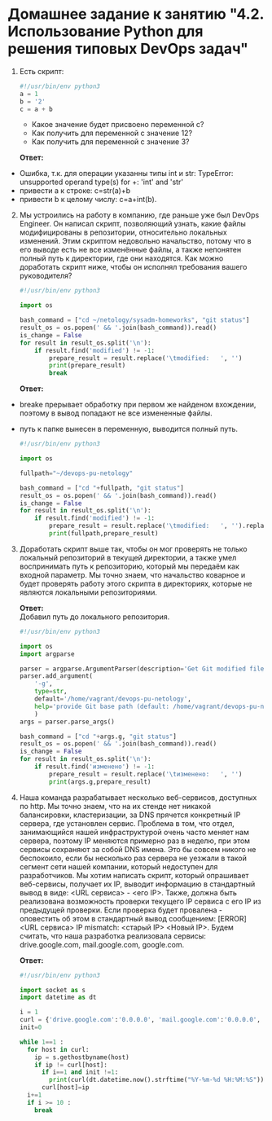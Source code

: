 # Домашнее задание к занятию "4.2. Использование Python для решения типовых DevOps задач"

1. Есть скрипт:
	```python
    #!/usr/bin/env python3
	a = 1
	b = '2'
	c = a + b
	```
	* Какое значение будет присвоено переменной c?
	* Как получить для переменной c значение 12?
	* Как получить для переменной c значение 3?  

    **Ответ:**  

  * Ошибка, т.к. для операции указанны типы int и str: TypeError: unsupported operand type(s) for +: 'int' and 'str'
  * привести a к строке: c=str(a)+b
  * привести b к целому числу: c=a+int(b).

2. Мы устроились на работу в компанию, где раньше уже был DevOps Engineer. Он написал скрипт, позволяющий узнать, какие файлы модифицированы в репозитории, относительно локальных изменений. Этим скриптом недовольно начальство, потому что в его выводе есть не все изменённые файлы, а также непонятен полный путь к директории, где они находятся. Как можно доработать скрипт ниже, чтобы он исполнял требования вашего руководителя?

	```python
    #!/usr/bin/env python3

    import os

	bash_command = ["cd ~/netology/sysadm-homeworks", "git status"]
	result_os = os.popen(' && '.join(bash_command)).read()
    is_change = False
	for result in result_os.split('\n'):
        if result.find('modified') != -1:
            prepare_result = result.replace('\tmodified:   ', '')
            print(prepare_result)
            break

	```

    **Ответ:**  
  * breake прерывает обработку при первом же найденом вхождении, поэтому в вывод попадают не все измененные файлы.  
  * путь к папке вынесен в переменную, выводится полный путь.  

	```python
	#!/usr/bin/env python3

    import os

    fullpath="~/devops-pu-netology"

    bash_command = ["cd "+fullpath, "git status"]
    result_os = os.popen(' && '.join(bash_command)).read()
    is_change = False
    for result in result_os.split('\n'):
        if result.find('modified') != -1:
            prepare_result = result.replace('\tmodified:   ', '').replace('#','')
            print(fullpath,prepare_result)

	```

3. Доработать скрипт выше так, чтобы он мог проверять не только локальный репозиторий в текущей директории, а также умел воспринимать путь к репозиторию, который мы передаём как входной параметр. Мы точно знаем, что начальство коварное и будет проверять работу этого скрипта в директориях, которые не являются локальными репозиториями.

    **Ответ:**  
Добавил путь до локального репозитория.  

	```python
	#!/usr/bin/env python3

	import os
	import argparse

	parser = argparse.ArgumentParser(description='Get Git modified files')
	parser.add_argument(
	    '-g',
	    type=str,
	    default='/home/vagrant/devops-pu-netology',
	    help='provide Git base path (default: /home/vagrant/devops-pu-netology)'
	    )
	args = parser.parse_args()

	bash_command = ["cd "+args.g, "git status"]
	result_os = os.popen(' && '.join(bash_command)).read()
	is_change = False
	for result in result_os.split('\n'):
	    if result.find('изменено') != -1:
	        prepare_result = result.replace('\tизменено:   ', '')
	        print(args.g,prepare_result)

	```

4. Наша команда разрабатывает несколько веб-сервисов, доступных по http. Мы точно знаем, что на их стенде нет никакой балансировки, кластеризации, за DNS прячется конкретный IP сервера, где установлен сервис. Проблема в том, что отдел, занимающийся нашей инфраструктурой очень часто меняет нам сервера, поэтому IP меняются примерно раз в неделю, при этом сервисы сохраняют за собой DNS имена. Это бы совсем никого не беспокоило, если бы несколько раз сервера не уезжали в такой сегмент сети нашей компании, который недоступен для разработчиков. Мы хотим написать скрипт, который опрашивает веб-сервисы, получает их IP, выводит информацию в стандартный вывод в виде: <URL сервиса> - <его IP>. Также, должна быть реализована возможность проверки текущего IP сервиса c его IP из предыдущей проверки. Если проверка будет провалена - оповестить об этом в стандартный вывод сообщением: [ERROR] <URL сервиса> IP mismatch: <старый IP> <Новый IP>. Будем считать, что наша разработка реализовала сервисы: drive.google.com, mail.google.com, google.com.  

    **Ответ:**  
 
	```python
    #!/usr/bin/env python3

    import socket as s
    import datetime as dt

    i = 1
    curl = {'drive.google.com':'0.0.0.0', 'mail.google.com':'0.0.0.0', 'google.com':'0.0.0.0'}
    init=0

    while 1==1 : 
      for host in curl:
        ip = s.gethostbyname(host)
        if ip != curl[host]:
          if i==1 and init !=1:
            print(curl(dt.datetime.now().strftime("%Y-%m-%d %H:%M:%S")) +' [ERROR] ' + str(host) +' несоответствие IP:       '+curl[host]+' '+ip)
          curl[host]=ip
      i+=1 
      if i >= 10 : 
        break

	```
